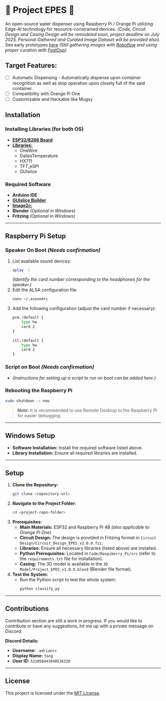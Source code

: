 # 🚧 Project EPES 🚧 
 
An open-source water dispenser using Raspberry Pi / Orange Pi utilizing Edge-AI technology for resource-constrained devices. *(Code, Circuit Design and Casing Design will be remodeled soon, project deadline on July 2025, Personal Gathered and Curated Image Dataset will be provided also)*. See early prototypes [here](Demo/) *(Still gathering images with [Roboflow](https://app.roboflow.com/) and using proper curation with [FastDup](https://github.com/visual-layer/fastdup))*.

## Target Features:
- [ ] Automatic Dispensing - Automatically dispense upon container recognition as well as stop operation upon closely full of the said container.
- [ ] Compatibility with Orange Pi One
- [ ] Customizable and Hackable like Mugsy

## Installation
 
### Installing Libraries (for both OS)
 - [**ESP32/8266 Board**](https://randomnerdtutorials.com/installing-the-esp32-board-in-arduino-ide-windows-instructions/)
 - [**Libraries:**](arduino-ide-prerequisite.zip)
   - OneWire
   - DallasTemperature
   - HX711
   - TFT_eSPI
   - GUIslice
 
### Required Software
 - **Arduino IDE**
 - **[GUIslice Builder](https://github.com/ImpulseAdventure/GUIslice-Builder)**
 - [**Image2c:**](https://github.com/Pconti31/GUIslice_Image2C)
 - **Blender** *(Optional in Windows)*
 - **Fritzing** *(Optional in Windows)*
 
---
 
## Raspberry Pi Setup
 
### Speaker On Boot *(Needs confirmation)*
 1. List available sound devices:
    ```bash
    aplay -l
    ```
    *(Identify the card number corresponding to the headphones for the speaker.)*
 2. Edit the ALSA configuration file:
    ```bash
    nano ~/.asoundrc
    ```
 3. Add the following configuration (adjust the card number if necessary):
    ```bash
    pcm.!default {
        type hw
        card 2
    }
 
    ctl.!default {
        type hw
        card 2
    }
    ```
 
### Script on Boot *(Needs confirmation)*
 - *(Instructions for setting up a script to run on boot can be added here.)*
 
### Rebooting the Raspberry Pi
 ```bash
 sudo shutdown -r now
 ```
 
> **Note:** It is recommended to use Remote Desktop to the Raspberry Pi for easier debugging.
 
---
 
## Windows Setup
 
 - **Software Installation:** Install the required software listed above.
 - **Library Installation:** Ensure all required libraries are installed.
 
---
 
## Setup
 
 1. **Clone the Repository:**
    ```bash
    git clone <repository-url>
    ```
 2. **Navigate to the Project Folder:**
    ```bash
    cd <project-repo-folder>
    ```
 3. **Prerequisites:**
    - **Main Materials:** ESP32 and Raspberry Pi 4B *(also applicable to Orange Pi One)*
    - **Circuit Design:** The design is provided in Fritzing format in `Circuit Design/Circuit_Design_EPES_v2.0.0.fzz`.
    - **Libraries:** Ensure all necessary libraries (listed above) are installed.
    - **Python Prerequisites:** Located in `Code/Raspiberry_Pi/src` (refer to the `requirements.txt` file for installation).
    - **Casing:** The 3D model is available in the `3D Model/Project_EPES_v1.0.0.blend` (Blender file format).
 4. **Test the System:**
    - Run the Python script to test the whole system:
      ```bash
      python classify.py
      ```
 
---

## Contributions
 
Contribution section are still a work in progress. If you would like to contribute or have any suggestions, hit me up with a private message on Discord:
 
**Discord Details:**
 - **Username:** `.adriancc`
 - **Display Name:** `Yang`
 - **User ID:** `531056443940536320`
 

--- 
 
## License
 
This project is licensed under the [MIT License](LICENSE.md).